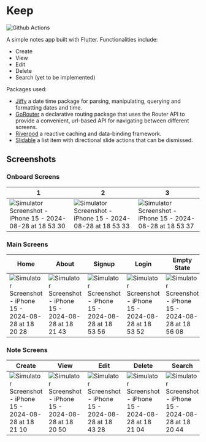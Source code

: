 # Keep 
![Github Actions](https://github.com/github/docs/actions/workflows/test.yml/badge.svg)

A simple notes app built with Flutter.
Functionalities include:
- Create
- View
- Edit
- Delete
- Search (yet to be implemented)

Packages used:
- [Jiffy](https://pub.dev/packages/jiffy) a date time package for parsing, manipulating, querying and formatting dates and time.
- [GoRouter](https://pub.dev/packages/go_router) a declarative routing package that uses the Router API to provide a convenient, url-based API for navigating between different screens.
- [Riverpod](https://pub.dev/packages/flutter_riverpod) a reactive caching and data-binding framework. 
- [Slidable](https://pub.dev/packages/flutter_slidable) a list item with directional slide actions that can be dismissed.

## Screenshots

### Onboard Screens
| 1 | 2 | 3 |
|----------|----------|----------|
![Simulator Screenshot - iPhone 15 - 2024-08-28 at 18 53 30](https://github.com/user-attachments/assets/b498b151-c180-42db-931f-db79264a12a2) | ![Simulator Screenshot - iPhone 15 - 2024-08-28 at 18 53 33](https://github.com/user-attachments/assets/9127aa5b-1f74-4c89-8662-efc473859cec) | ![Simulator Screenshot - iPhone 15 - 2024-08-28 at 18 53 37](https://github.com/user-attachments/assets/e8aa3b59-1798-4860-9246-fb001bbd778f)

### Main Screens
| Home | About | Signup | Login | Empty State | Error State |
|----------|----------|----------|----------|----------|----------|
![Simulator Screenshot - iPhone 15 - 2024-08-28 at 18 20 28](https://github.com/user-attachments/assets/fc622358-7dec-4d64-a211-2ca36646abdb) | ![Simulator Screenshot - iPhone 15 - 2024-08-28 at 18 21 43](https://github.com/user-attachments/assets/9a6c15e2-ea4e-4e73-a93d-fcd42dc07f28) | ![Simulator Screenshot - iPhone 15 - 2024-08-28 at 18 53 56](https://github.com/user-attachments/assets/e0b170fd-6b97-476c-8db3-a2cba231c85f) | ![Simulator Screenshot - iPhone 15 - 2024-08-28 at 18 53 52](https://github.com/user-attachments/assets/dcb22499-025c-4ba3-8c26-c808bc956e82) | ![Simulator Screenshot - iPhone 15 - 2024-08-28 at 18 56 08](https://github.com/user-attachments/assets/c922b91b-97d9-4109-aafa-8a35f344caaa) | ![Simulator Screenshot - iPhone 15 - 2024-08-29 at 23 24 47](https://github.com/user-attachments/assets/b7758f41-eea9-4838-9d64-da9d8fa85d60)


### Note Screens
| Create | View | Edit | Delete | Search | Pick Color |
|----------|----------|----------|----------|----------|----------|
![Simulator Screenshot - iPhone 15 - 2024-08-28 at 18 21 10](https://github.com/user-attachments/assets/a424b627-2da1-4190-a286-6ebbd29a1f5b) | ![Simulator Screenshot - iPhone 15 - 2024-08-28 at 18 20 50](https://github.com/user-attachments/assets/b7fa587e-8f94-4699-bbe1-2583571eadd3) | ![Simulator Screenshot - iPhone 15 - 2024-08-28 at 18 43 28](https://github.com/user-attachments/assets/ed00a353-8269-4e36-a24f-baad62c03a3a) | ![Simulator Screenshot - iPhone 15 - 2024-08-28 at 18 21 04](https://github.com/user-attachments/assets/ab960cde-b1c5-4f76-af09-a014e4d11927) | ![Simulator Screenshot - iPhone 15 - 2024-08-28 at 18 20 44](https://github.com/user-attachments/assets/a1c493bc-d2f1-4cb7-94a9-d4324bb11613) | ![Simulator Screenshot - iPhone 15 - 2024-08-28 at 18 21 15](https://github.com/user-attachments/assets/7bc7c029-04a1-4b77-aa1b-ea8933236237)
